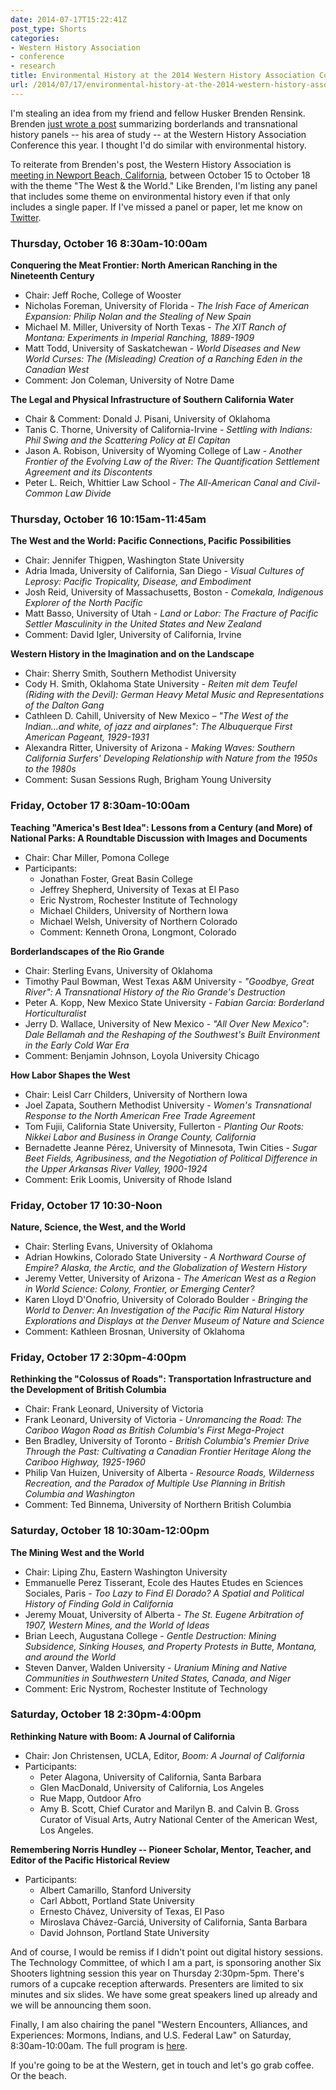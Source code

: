 ```yaml
---
date: 2014-07-17T15:22:41Z
post_type: Shorts
categories:
- Western History Association
- conference
- research
title: Environmental History at the 2014 Western History Association Conference
url: /2014/07/17/environmental-history-at-the-2014-western-history-association-conference/
---
```


I'm stealing an idea from my friend and fellow Husker Brenden Rensink. Brenden [just wrote a post](http://www.bwrensink.org/2014/07/15/borderlands-and-transnational-history-at-the-2014-western-history-association-conference/) summarizing borderlands and transnational history panels -- his area of study -- at the Western History Association Conference this year. I thought I'd do similar with environmental history.

To reiterate from Brenden's post, the Western History Association is [meeting in Newport Beach, California](http://westernhistoryassociation.wildapricot.org/event-697688), between October 15 to October 18 with the theme "The West & the World." Like Brenden, I'm listing any panel that includes some theme on environmental history even if that only includes a single paper. If I've missed a panel or paper, let me know on [Twitter](http://twitter.com/jaheppler). 

### Thursday, October 16 8:30am-10:00am

**Conquering the Meat Frontier: North American Ranching in the Nineteenth Century**

* Chair: Jeff Roche, College of Wooster
* Nicholas Foreman, University of Florida - *The Irish Face of American Expansion: Philip Nolan and the Stealing of New Spain*
* Michael M. Miller, University of North Texas - *The XIT Ranch of Montana: Experiments in Imperial Ranching, 1889-1909*
* Matt Todd, University of Saskatchewan - *World Diseases and New World Curses: The (Misleading) Creation of a Ranching Eden in the Canadian West*
* Comment: Jon Coleman, University of Notre Dame

**The Legal and Physical Infrastructure of Southern California Water**

* Chair & Comment: Donald J. Pisani, University of Oklahoma
* Tanis C. Thorne, University of California-Irvine - *Settling with Indians: Phil Swing and the Scattering Policy at El Capitan*
* Jason A. Robison, University of Wyoming College of Law - *Another Frontier of the Evolving Law of the River: The Quantification Settlement Agreement and its Discontents*
* Peter L. Reich, Whittier Law School - *The All-American Canal and Civil-Common Law Divide*

### Thursday, October 16 10:15am-11:45am

**The West and the World: Pacific Connections, Pacific Possibilities**

* Chair: Jennifer Thigpen, Washington State University
* Adria Imada, University of California, San Diego - *Visual Cultures of Leprosy: Pacific Tropicality, Disease, and Embodiment*
* Josh Reid, University of Massachusetts, Boston - *Comekala, Indigenous Explorer of the North Pacific*
* Matt Basso, University of Utah - *Land or Labor: The Fracture of Pacific Settler Masculinity in the United States and New Zealand*
* Comment: David Igler, University of California, Irvine

**Western History in the Imagination and on the Landscape**

* Chair: Sherry Smith, Southern Methodist University
* Cody H. Smith, Oklahoma State University - *Reiten mit dem Teufel (Riding with the Devil): German Heavy Metal Music and Representations of the Dalton Gang*
* Cathleen D. Cahill, University of New Mexico – *"The West of the Indian...and white, of jazz and airplanes": The Albuquerque First American Pageant, 1929-1931*
* Alexandra Ritter, University of Arizona - *Making Waves: Southern California Surfers' Developing Relationship with Nature from the 1950s to the 1980s*
* Comment: Susan Sessions Rugh, Brigham Young University

### Friday, October 17 8:30am-10:00am

**Teaching "America's Best Idea": Lessons from a Century (and More) of National Parks: A Roundtable Discussion with Images and Documents**

* Chair: Char Miller, Pomona College 
* Participants:
    * Jonathan Foster, Great Basin College
    * Jeffrey Shepherd, University of Texas at El Paso 
    * Eric Nystrom, Rochester Institute of Technology 
    * Michael Childers, University of Northern Iowa 
    * Michael Welsh, University of Northern Colorado
    * Comment: Kenneth Orona, Longmont, Colorado

**Borderlandscapes of the Rio Grande**

* Chair: Sterling Evans, University of Oklahoma
* Timothy Paul Bowman, West Texas A&M University - *"Goodbye, Great River": A Transnational History of the Rio Grande's Destruction*
* Peter A. Kopp, New Mexico State University - *Fabian Garcia: Borderland Horticulturalist*
* Jerry D. Wallace, University of New Mexico - *"All Over New Mexico": Dale Bellamah and the Reshaping of the Southwest's Built Environment in the Early Cold War Era*
* Comment: Benjamin Johnson, Loyola University Chicago

**How Labor Shapes the West**

* Chair: Leisl Carr Childers, University of Northern Iowa
* Joel Zapata, Southern Methodist University - *Women's Transnational Response to the North American Free Trade Agreement*
* Tom Fujii, California State University, Fullerton - *Planting Our Roots: Nikkei Labor and Business in Orange County, California*
* Bernadette Jeanne Pérez, University of Minnesota, Twin Cities - *Sugar Beet Fields, Agribusiness, and the Negotiation of Political Difference in the Upper Arkansas River Valley, 1900-1924*
* Comment: Erik Loomis, University of Rhode Island

### Friday, October 17 10:30-Noon

**Nature, Science, the West, and the World**

* Chair: Sterling Evans, University of Oklahoma
* Adrian Howkins, Colorado State University - *A Northward Course of Empire? Alaska, the Arctic, and the Globalization of Western History* 
* Jeremy Vetter, University of Arizona - *The American West as a Region in World Science: Colony, Frontier, or Emerging Center?*
* Karen Lloyd D'Onofrio, University of Colorado Boulder - *Bringing the World to Denver: An Investigation of the Pacific Rim Natural History Explorations and Displays at the Denver Museum of Nature and Science*
* Comment: Kathleen Brosnan, University of Oklahoma

### Friday, October 17 2:30pm-4:00pm

**Rethinking the "Colossus of Roads": Transportation Infrastructure and the Development of British Columbia**

* Chair: Frank Leonard, University of Victoria
* Frank Leonard, University of Victoria - *Unromancing the Road: The Cariboo Wagon Road as British Columbia's First Mega-Project*
* Ben Bradley, University of Toronto - *British Columbia's Premier Drive Through the Past: Cultivating a Canadian Frontier Heritage Along the Cariboo Highway, 1925-1960*
* Philip Van Huizen, University of Alberta - *Resource Roads, Wilderness Recreation, and the Paradox of Multiple Use Planning in British Columbia and Washington*
* Comment: Ted Binnema, University of Northern British Columbia

### Saturday, October 18 10:30am-12:00pm

**The Mining West and the World**

* Chair: Liping Zhu, Eastern Washington University
* Emmanuelle Perez Tisserant, Ecole des Hautes Etudes en Sciences Sociales, Paris - *Too Lazy to Find El Dorado? A Spatial and Political History of Finding Gold in California*
* Jeremy Mouat, University of Alberta - *The St. Eugene Arbitration of 1907, Western Mines, and the World of Ideas*
* Brian Leech, Augustana College - *Gentle Destruction: Mining Subsidence, Sinking Houses, and Property Protests in Butte, Montana, and around the World*
* Steven Danver, Walden University - *Uranium Mining and Native Communities in Southwestern United States, Canada, and Niger*
* Comment: Eric Nystrom, Rochester Institute of Technology

### Saturday, October 18 2:30pm-4:00pm

**Rethinking Nature with Boom: A Journal of California**

* Chair: Jon Christensen, UCLA, Editor, *Boom: A Journal of California*
* Participants:
    * Peter Alagona, University of California, Santa Barbara 
    * Glen MacDonald, University of California, Los Angeles 
    * Rue Mapp, Outdoor Afro
    * Amy B. Scott, Chief Curator and Marilyn B. and Calvin B. Gross Curator of Visual Arts, Autry National Center of the American West, Los Angeles.

**Remembering Norris Hundley -- Pioneer Scholar, Mentor, Teacher, and Editor of the Pacific Historical Review**

* Participants:
    * Albert Camarillo, Stanford University
    * Carl Abbott, Portland State University
    * Ernesto Chávez, University of Texas, El Paso 
    * Miroslava Chávez-Garciá, University of California, Santa Barbara
    * David Johnson, Portland State University

And of course, I would be remiss if I didn't point out digital history sessions. The Technology Committee, of which I am a part, is sponsoring another Six Shooters lightning session this year on Thursday 2:30pm-5pm. There's rumors of a cupcake reception afterwards. Presenters are limited to six minutes and six slides. We have some great speakers lined up already and we will be announcing them soon.

Finally, I am also chairing the panel "Western Encounters, Alliances, and Experiences: Mormons, Indians, and U.S. Federal Law" on Saturday, 8:30am-10:00am. The full program is [here](http://westernhistoryassociation.wildapricot.org/Resources/Documents/2014%20Program%20PDF%20for%20Website.pdf).

If you're going to be at the Western, get in touch and let's go grab coffee. Or the beach.
